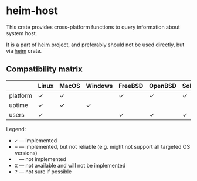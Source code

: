 # heim-host

This crate provides cross-platform functions to query information
about system host.

It is a part of [heim project](https://github.com/heim-rs),
and preferably should not be used directly,
but via [heim](https://crates.io/crates/heim) crate.

## Compatibility matrix

|             | Linux | MacOS | Windows | FreeBSD | OpenBSD | Solaris | Redox |
| ----------- | ----- | ----- | ------- | ------- | ------- | ------- | ----- |
| platform    | ✓     | ✓     |         | ✓       | ✓       | ✓       |       |
| uptime      | ✓     | ✓     | ✓       |         |         |         |       |
| users       | ✓     |       |         | ✓       | ✓       | ✓       |       |

Legend:

 * `✓` — implemented
 * `≈` — implemented, but not reliable (e.g. might not support all targeted OS versions)
 * ` ` — not implemented
 * `X` — not available and will not be implemented
 * `?` — not sure if possible
